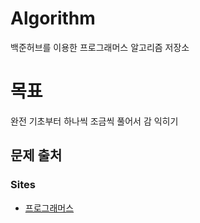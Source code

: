 # Algorithm
백준허브를 이용한 프로그래머스 알고리즘 저장소


# 목표

완전 기초부터 하나씩 조금씩 풀어서 감 익히기



## 문제 출처

### Sites
- [프로그래머스](https://programmers.co.kr/learn/challenges)
